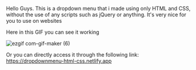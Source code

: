 Hello Guys. This is a dropdown menu that i made using only HTML and CSS,  without the use of any scripts such as jQuery or anything. It's very nice for you to use on websites<br>

Here in this GIF you can see it working<br>


![ezgif com-gif-maker (6)](https://user-images.githubusercontent.com/84105396/152106442-ee613993-6560-4281-8746-53711bb8915b.gif)


Or you can directly access it through the following link: https://dropdownmenu-html-css.netlify.app <br>



